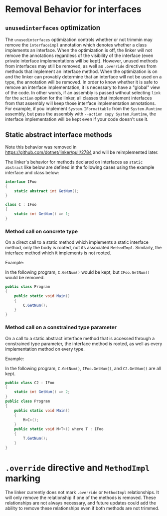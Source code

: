 # Removal Behavior for interfaces

## `unusedinterfaces` optimization

The `unusedinterfaces` optimization controls whether or not trimmin may remove the `interfaceimpl` annotation which denotes whether a class implements an interface. When the optimization is off, the linker will not remove the annotations regardless of the visibility of the interface (even private interface implementations will be kept). However, unused methods from interfaces may still be removed, as well as `.override` directives from methods that implement an interface method. When the optimization is on and the linker can provably determine that an interface will not be used on a type, the annotation will be removed. In order to know whether it is safe to remove an interface implementation, it is necessary to have a "global" view of the code. In other words, if an assembly is passed without selecting `link` for the `action` option for the linker, all classes that implement interfaces from that assembly will keep those interface implementation annotations. For example, if you implement `System.IFormattable` from the `System.Runtime` assembly, but pass the assembly with `--action copy System.Runtime`, the interface implementation will be kept even if your code doesn't use it.

## Static abstract interface methods

Note this behavior was removed in https://github.com/dotnet/linker/pull/2784 and will be reimplemented later.

The linker's behavior for methods declared on interfaces as `static abstract` like below are defined in the following cases using the example interface and class below:

```C#
interface IFoo
{
    static abstract int GetNum();
}

class C : IFoo
{
    static int GetNum() => 1;
}
```

### Method call on concrete type

On a direct call to a static method which implements a static interface method, only the body is rooted, not its associated `MethodImpl`. Similarly, the interface method which it implements is not rooted.

Example:

In the following program, `C.GetNum()` would be kept, but `IFoo.GetNum()` would be removed.

```C#
public class Program
{
    public static void Main()
    {
        C.GetNum();
    }
}
```

### Method call on a constrained type parameter

On a call to a static abstract interface method that is accessed through a constrained type parameter, the interface method is rooted, as well as every implementation method on every type.

Example:

In the following program, `C.GetNum()`, `IFoo.GetNum()`, and `C2.GetNum()` are all kept.

```C#
public class C2 : IFoo
{
    static int GetNum() => 2;
}
public class Program
{
    public static void Main()
    {
        M<C>();
    }
    public static void M<T>() where T : IFoo
    {
        T.GetNum();
    }
}
```

# `.override` directive and `MethodImpl` marking

The linker currently does not mark `.override` or `MethodImpl` relationships. It will only remove the relationship if one of the methods is removed. These relationships are not always necessary, and future updates could add the ability to remove these relationships even if both methods are not trimmed.